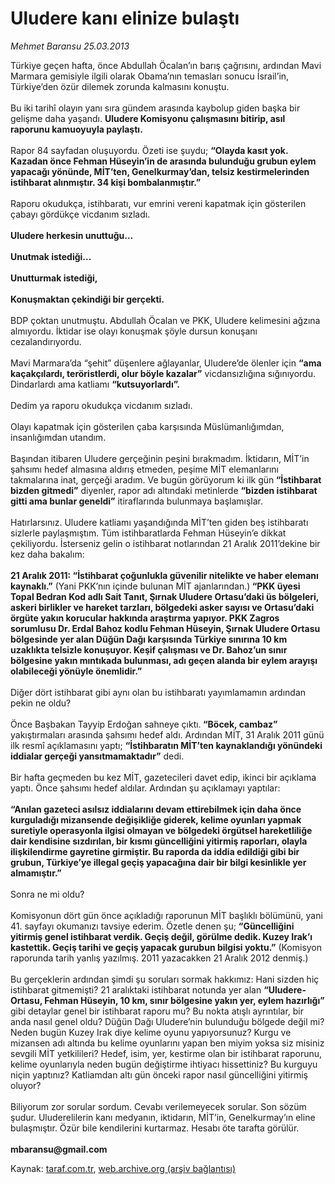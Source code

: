# Uludere kanı elinize bulaştı

*Mehmet Baransu 25.03.2013*

<div class="yazi">Türkiye geçen hafta, önce Abdullah Öcalan’ın barış çağrısını, ardından Mavi Marmara gemisiyle ilgili olarak Obama’nın temasları sonucu İsrail’in, Türkiye’den özür dilemek zorunda kalmasını konuştu.<br/><br/>Bu iki tarihî olayın yanı sıra gündem arasında kaybolup giden başka bir gelişme daha yaşandı. <strong>Uludere Komisyonu çalışmasını bitirip, asıl raporunu kamuoyuyla paylaştı.<br/></strong><br/>Rapor 84 sayfadan oluşuyordu. Özeti ise şuydu; <strong>“Olayda kasıt yok. Kazadan önce Fehman Hüseyin’in de arasında bulunduğu grubun eylem yapacağı yönünde, MİT’ten, Genelkurmay’dan, telsiz kestirmelerinden istihbarat alınmıştır. 34 kişi bombalanmıştır.”<br/></strong><br/>Raporu okudukça, istihbaratı, vur emrini vereni kapatmak için gösterilen çabayı gördükçe vicdanım sızladı.<br/><br/><strong>Uludere herkesin unuttuğu...<br/><br/>Unutmak istediği...<br/><br/>Unutturmak istediği,<br/><br/>Konuşmaktan çekindiği bir gerçekti.<br/></strong><br/>BDP çoktan unutmuştu. Abdullah Öcalan ve PKK, Uludere kelimesini ağzına almıyordu. İktidar ise olayı konuşmak şöyle dursun konuşanı cezalandırıyordu.<br/><br/>Mavi Marmara’da “şehit” düşenlere ağlayanlar, Uludere’de ölenler için <strong>“ama kaçakçılardı, teröristlerdi, olur böyle kazalar”</strong> vicdansızlığına sığınıyordu. Dindarlardı ama katliamı <strong>“kutsuyorlardı”.<br/></strong><br/>Dedim ya raporu okudukça vicdanım sızladı.<br/><br/>Olayı kapatmak için gösterilen çaba karşısında Müslümanlığımdan, insanlığımdan utandım.<br/><br/>Başından itibaren Uludere gerçeğinin peşini bırakmadım. İktidarın, MİT’in şahsımı hedef almasına aldırış etmeden, peşime MİT elemanlarını takmalarına inat, gerçeği aradım. Ve bugün görüyorum ki ilk gün<strong> “İstihbarat bizden gitmedi”</strong> diyenler, rapor adı altındaki metinlerde <strong>“bizden istihbarat gitti ama bunlar geneldi”</strong> itiraflarında bulunmaya başlamışlar.<br/><br/>Hatırlarsınız. Uludere katliamı yaşandığında MİT’ten giden beş istihbaratı sizlerle paylaşmıştım. Tüm istihbaratlarda Fehman Hüseyin’e dikkat çekiliyordu. İsterseniz gelin o istihbarat notlarından 21 Aralık 2011’dekine bir kez daha bakalım:<br/><br/><strong>21 Aralık 2011: “İstihbarat çoğunlukla güvenilir nitelikte ve haber elemanı kaynaklı.”</strong> (Yani PKK’nın içinde bulunan MİT ajanlarından.)<strong> “PKK üyesi Topal Bedran Kod adlı Sait Tanıt, Şırnak Uludere Ortasu’daki üs bölgeleri, askeri birlikler ve hareket tarzları, bölgedeki asker sayısı ve Ortasu’daki örgüte yakın korucular hakkında araştırma yapıyor. PKK Zagros sorumlusu Dr. Erdal Bahoz kodlu Fehman Hüseyin, Şırnak Uludere Ortasu bölgesinde yer alan Düğün Dağı karşısında Türkiye sınırına 10 km uzaklıkta telsizle konuşuyor. Keşif çalışması ve Dr. Bahoz’un sınır bölgesine yakın mıntıkada bulunması, adı geçen alanda bir eylem arayışı olabileceği yönüyle önemlidir.”<br/></strong><br/>Diğer dört istihbarat gibi aynı olan bu istihbaratı yayımlamamın ardından pekin ne oldu?<br/><br/>Önce Başbakan Tayyip Erdoğan sahneye çıktı.<strong> “Böcek, cambaz”</strong> yakıştırmaları arasında şahsımı hedef aldı. Ardından MİT, 31 Aralık 2011 günü ilk resmî açıklamasını yaptı; <strong>“İstihbaratın MİT’ten kaynaklandığı yönündeki iddialar gerçeği yansıtmamaktadır”</strong> dedi.<br/><br/>Bir hafta geçmeden bu kez MİT, gazetecileri davet edip, ikinci bir açıklama yaptı. Önce şahsımı hedef aldılar. Ardından şu açıklamayı yaptılar:<br/><br/><strong>“Anılan gazeteci asılsız iddialarını devam ettirebilmek için daha önce kurguladığı mizansende değişikliğe giderek, kelime oyunları yapmak suretiyle operasyonla ilgisi olmayan ve bölgedeki örgütsel hareketliliğe dair kendisine sızdırılan, bir kısmı güncelliğini yitirmiş raporları, olayla ilişkilendirme gayretine girmiştir. Bu raporda da iddia edildiği gibi bir grubun, Türkiye’ye illegal geçiş yapacağına dair bir bilgi kesinlikle yer almamıştır.”<br/></strong><br/>Sonra ne mi oldu?<br/><br/>Komisyonun dört gün önce açıkladığı raporunun MİT başlıklı bölümünü, yani 41. sayfayı okumanızı tavsiye ederim. Özetle denen şu; <strong>“Güncelliğini yitirmiş genel istihbarat verdik. Geçiş değil, görülme dedik. Kuzey Irak’ı kastettik. Geçiş tarihi ve geçiş yapacak gurubun bilgisi yoktu.”</strong> (Komisyon raporunda tarih yanlış yazılmış. 2011 yazacakken 21 Aralık 2012 denmiş.)<br/><br/>Bu gerçeklerin ardından şimdi şu soruları sormak hakkımız: Hani sizden hiç istihbarat gitmemişti? 21 aralıktaki istihbarat notunda yer alan <strong>“Uludere- Ortasu, Fehman Hüseyin, 10 km, sınır bölgesine yakın yer, eylem hazırlığı” </strong>gibi detaylar genel bir istihbarat raporu mu? Bu nokta atışlı ayrıntılar, bir anda nasıl genel oldu? Düğün Dağı Uludere’nin bulunduğu bölgede değil mi? Neden bugün Kuzey Irak diye kelime oyunu yapıyorsunuz? Kurgu ve mizansen adı altında bu kelime oyunlarını yapan ben miyim yoksa siz misiniz sevgili MİT yetkilileri? Hedef, isim, yer, kestirme olan bir istihbarat raporunu, kelime oyunlarıyla neden bugün değiştirme ihtiyacı hissettiniz? Bu kurguyu niçin yaptınız? Katliamdan altı gün önceki rapor nasıl güncelliğini yitirmiş oluyor?<br/><br/>Biliyorum zor sorular sordum. Cevabı verilemeyecek sorular. Son sözüm şudur. Uluderelilerin kanı medyanın, iktidarın, MİT’in, Genelkurmay’ın eline bulaşmıştır. Özür bile kendilerini kurtarmaz. Hesabı öte tarafta görülür.<br/><br/><strong>mbaransu@gmail.com</strong><br/>
</div>

Kaynak: [taraf.com.tr](http://www.taraf.com.tr/mehmet-baransu/makale-uludere-kani-elinize-bulasti.htm), [web.archive.org (arşiv bağlantısı)](http://web.archive.org/web/20131107045433/http://www.taraf.com.tr/mehmet-baransu/makale-uludere-kani-elinize-bulasti.htm)
